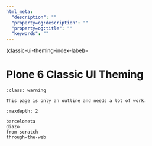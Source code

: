 ```yaml
---
html_meta:
  "description": ""
  "property=og:description": ""
  "property=og:title": ""
  "keywords": ""
---
```


(classic-ui-theming-index-label)=

# Plone 6 Classic UI Theming

```{admonition} TODO
:class: warning

This page is only an outline and needs a lot of work.
```

```{toctree}
:maxdepth: 2

barceloneta
diazo
from-scratch
through-the-web
```